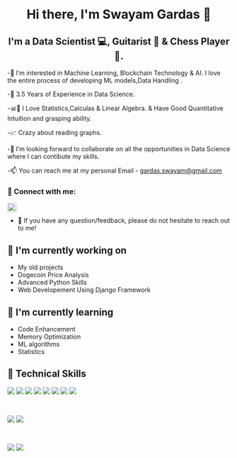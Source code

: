 <h1 align="center">
Hi there, I'm Swayam Gardas 👋
</h3>

<h2 align="center">
I'm a Data Scientist 💻, Guitarist 🎻 & Chess Player 👑.
</h1> 

-👀 I’m interested in Machine Learning, Blockchain Technology & AI. I love the entire process of developing ML models,Data Handling .

-💼 3.5 Years of Experience in Data Science.

-📊📐 I Love Statistics,Calculas & Linear Algebra. & Have Good Quantitative Intuition and grasping ability.

-📈 Crazy about reading graphs.

-💞️ I’m looking forward to collaborate on all the opportunities in Data Science where I can contibute my skills. 

-📫 You can reach me at my personal Email - gardas.swayam@gmail.com
 



### 🤝 Connect with me:


<a href="https://www.instagram.com/swayam_gardas/?funlid=R4zgR0hpq2w2YMNr"><img align="left" src="https://raw.githubusercontent.com/yushi1007/yushi1007/main/images/instagram.svg" alt="Swayam Gardas | Instagram" width="21px"/></a>
</br>
- 💬 If you have any question/feedback, please do not hesitate to reach out to me!

## 🔭 I'm currently working on

- My old projects
- Dogecoin Price Analysis
- Advanced Python Skills
- Web Developement Using Django Framework


## 🌱 I'm currently learning

- Code Enhancement
- Memory Optimization
- ML algorithms
- Statistics


## 💼 Technical Skills

![](https://img.shields.io/badge/Python-3776AB?style=for-the-badge&logo=python&logoColor=white)
![](https://img.shields.io/badge/MySQL-00000F?style=for-the-badge&logo=mysql&logoColor=white)
![](https://img.shields.io/badge/Amazon_AWS-232F3E?style=for-the-badge&logo=amazon-aws&logoColor=white)
![](https://img.shields.io/badge/Microsoft_Excel-217346?style=for-the-badge&logo=microsoft-excel&logoColor=white)
![](https://img.shields.io/badge/Tableau-E97627?style=for-the-badge&logo=Tableau&logoColor=white)
![](https://img.shields.io/badge/PyCharm-000000.svg?&style=for-the-badge&logo=PyCharm&logoColor=white)
![](https://img.shields.io/badge/Visual_Studio-5C2D91?style=for-the-badge&logo=visual%20studio&logoColor=white)
![](	https://aleen42.github.io/badges/src/stackoverflow.svg)

</br>

![](https://img.shields.io/badge/Style-Bootstrap-informational?style=flat&logo=Bootstrap&color=7952B3)
![](https://img.shields.io/badge/Style-CSS3-informational?style=flat&logo=CSS3&color=1572B6)


</br>


![](https://img.shields.io/badge/Tools-Git-informational?style=flat&logo=Git&color=F05032)
![](https://img.shields.io/badge/Tools-GitHub-informational?style=flat&logo=GitHub&color=181717)




